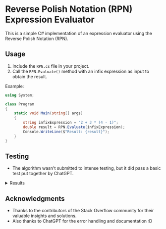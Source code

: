 # Reverse Polish Notation (RPN) Expression Evaluator

This is a simple C# implementation of an expression evaluator using the Reverse Polish Notation (RPN).

## Usage

1. Include the `RPN.cs` file in your project.
2. Call the `RPN.Evaluate()` method with an infix expression as input to obtain the result.

Example:

```csharp
using System;

class Program
{
    static void Main(string[] args)
    {
        string infixExpression = "2 + 3 * (4 - 1)";
        double result = RPN.Evaluate(infixExpression);
        Console.WriteLine($"Result: {result}");
    }
}
```

## Testing

- The algorithm wasn't submitted to intense testing, but it did pass a basic test put together by ChatGPT.

<details>
    <summary>
        Results
    </summary>
    ```
    Expression 'sin(0.5)' is correct. Expected: 0.008726535498373935, Actual: 0.008726535498373935
    Expression 'cos(0.5)' is correct. Expected: 0.9999619230641713, Actual: 0.9999619230641713
    Expression 'tan(1)' is correct. Expected: 0.017455064928217585, Actual: 0.017455064928217585
    Expression 'exp(1)' is correct. Expected: 2.7182818285, Actual: 2.718281828459045
    Expression 'log(e)' is correct. Expected: 1, Actual: 1
    Expression 'log(10)' is correct. Expected: 2.302585093, Actual: 2.302585092994046
    Expression 'sqrt(4)' is correct. Expected: 2, Actual: 2
    Expression 'pi' is correct. Expected: 3.1415926536, Actual: 3.141592653589793
    Expression 'e' is correct. Expected: 2.7182818285, Actual: 2.718281828459045
    Expression 'sin(pi / 2)' is correct. Expected: 0.02741213359204429, Actual: 0.02741213359204429
    Expression 'cos(0)' is correct. Expected: 1, Actual: 1
    Expression 'tan(pi / 4)' is correct. Expected: 0.013708642534394053, Actual: 0.013708642534394053
    Expression 'exp(2)' is correct. Expected: 7.3890560989, Actual: 7.38905609893065
    Expression 'log(1)' is correct. Expected: 0, Actual: 0
    Expression 'sqrt(16)' is correct. Expected: 4, Actual: 4
    Expression 'pi ^ 2' is correct. Expected: 9.8696044011, Actual: 9.869604401089358
    Expression 'e ^ 2' is correct. Expected: 7.3890560989, Actual: 7.3890560989306495
    Expression 'sin(0.5) + 5! * pi' is correct. Expected: 376.99984496627354, Actual: 376.99984496627354
    Expression 'cos(0) * 10' is correct. Expected: 10, Actual: 10
    Expression 'log(10) * e' is correct. Expected: 6.259112933, Actual: 6.259075216766395
    Expression 'sqrt(25) + pi' is correct. Expected: 8.1415926536, Actual: 8.141592653589793
    Expression 'pi / e' is correct. Expected: 1.1557273498, Actual: 1.1557273497909217
    Expression 'exp(1) + sin(1)' is correct. Expected: 2.7357342348963285, Actual: 2.7357342348963285
    Expression 'log(100) / 2' is correct. Expected: 2.302585093, Actual: 2.302585092994046
    Expression 'pi * 3 - sqrt(9)' is correct. Expected: 6.4247779608, Actual: 6.424777960769379
    Expression 'e ^ 3' is correct. Expected: 20.0855369232, Actual: 20.085536923187664
    Expression 'cos(pi)' is correct. Expected: 0.9984971498638638, Actual: 0.9984971498638638
    Expression 'tan(pi / 6)' is correct. Expected: 0.009138776996012258, Actual: 0.009138776996012258
    Expression 'exp(0)' is correct. Expected: 1, Actual: 1
    Expression 'log(2.7182818285)' is correct. Expected: 1, Actual: 1.0000000000150664
    Expression 'sqrt(pi)' is correct. Expected: 1.7724538509, Actual: 1.7724538509055159
    Expression 'sin(1) * cos(1)' is correct. Expected: 0.017449748351250485, Actual: 0.017449748351250485
    Expression 'pi + e' is correct. Expected: 5.8598744821, Actual: 5.859874482048838
    Expression 'e - 1' is correct. Expected: 1.7182818285, Actual: 1.718281828459045
    Expression 'pi / 2' is correct. Expected: 1.5707963268, Actual: 1.5707963267948966
    Expression 'e ^ 0.5' is correct. Expected: 1.6487212707, Actual: 1.6487212707001282
    Total correct expressions: 36/36
    ```
</details>

## Acknowledgments

- Thanks to the contributors of the Stack Overflow community for their valuable insights and solutions.
- Also thanks to ChatGPT for the error handling and documentation :D
